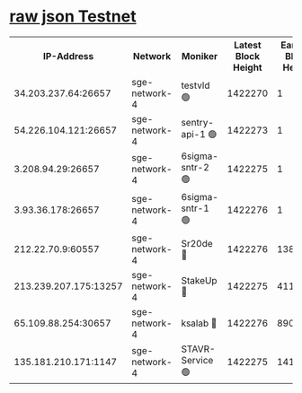 
[raw json Testnet](https://rpc-check.sget.stavr.tech/sget/rpc-sget-result.json)
=


<table><tr><th>IP-Address</th><th>Network</th><th>Moniker</th><th>Latest Block Height</th><th>Earliest Block Height</th><th>Catching Up</th><th>Tx Index</th><th>Voting Power</th><th>Scan Time</th></tr><tr><td>34.203.237.64:26657</td><td>sge-network-4</td><td>testvld 🟢</td><td>1422270</td><td>1</td><td>False</td><td>on</td><td>0</td><td>2024-02-05T01:15:17.576779105UTC</td></tr><tr><td>54.226.104.121:26657</td><td>sge-network-4</td><td>sentry-api-1 🟢</td><td>1422273</td><td>1</td><td>False</td><td>on</td><td>0</td><td>2024-02-05T01:15:34.635046794UTC</td></tr><tr><td>3.208.94.29:26657</td><td>sge-network-4</td><td>6sigma-sntr-2 🟢</td><td>1422275</td><td>1</td><td>False</td><td>on</td><td>0</td><td>2024-02-05T01:15:44.956872200UTC</td></tr><tr><td>3.93.36.178:26657</td><td>sge-network-4</td><td>6sigma-sntr-1 🟢</td><td>1422276</td><td>1</td><td>False</td><td>on</td><td>0</td><td>2024-02-05T01:15:47.692889141UTC</td></tr><tr><td>212.22.70.9:60557</td><td>sge-network-4</td><td>Sr20de 🔴</td><td>1422276</td><td>138001</td><td>False</td><td>on</td><td>104</td><td>2024-02-05T01:15:50.581498159UTC</td></tr><tr><td>213.239.207.175:13257</td><td>sge-network-4</td><td>StakeUp 🔴</td><td>1422275</td><td>411001</td><td>False</td><td>off</td><td>100</td><td>2024-02-05T01:15:43.830513511UTC</td></tr><tr><td>65.109.88.254:30657</td><td>sge-network-4</td><td>ksalab 🔴</td><td>1422276</td><td>890001</td><td>False</td><td>off</td><td>1721</td><td>2024-02-05T01:15:48.039545349UTC</td></tr><tr><td>135.181.210.171:1147</td><td>sge-network-4</td><td>STAVR-Service 🟢</td><td>1422275</td><td>1419001</td><td>False</td><td>on</td><td>0</td><td>2024-02-05T01:15:44.252681366UTC</td></tr></table>
